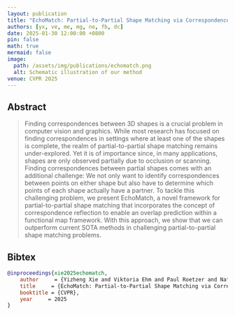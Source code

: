 ```yaml
---
layout: publication
title: "EchoMatch: Partial-to-Partial Shape Matching via Correspondence Reflection"
authors: [yx, ve, me, mg, ne, fb, dc]
date: 2025-01-30 12:00:00 +0800
pin: false
math: true
mermaid: false
image:
  path: /assets/img/publications/echomatch.png
  alt: Schematic illustration of our method
venue: CVPR 2025
---
```


## Abstract

> Finding correspondences between 3D shapes is a crucial problem in computer vision and graphics. While most research has focused on finding correspondences in settings where at least one of the shapes is complete, the realm of partial-to-partial shape matching remains under-explored. Yet it is of importance since, in many applications, shapes are only observed partially due to occlusion or scanning. Finding correspondences between partial shapes comes with an additional challenge: We not only want to identify correspondences between points on either shape but also have to determine which points of each shape actually have a partner. To tackle this challenging problem, we present EchoMatch, a novel framework for partial-to-partial shape matching that incorporates the concept of correspondence reflection to enable an overlap prediction within a functional map framework. With this approach, we show that we can outperform current SOTA methods in challenging partial-to-partial shape matching problems.


## Bibtex
```bibtex
@inproceedings{xie2025echomatch,
    author     = {Yizheng Xie and Viktoria Ehm and Paul Roetzer and Nafie El Amrani and Maolin Gaoa and Florian Bernard and Daniel Cremers},
    title     = {EchoMatch: Partial-to-Partial Shape Matching via Correspondence Reflection},
    booktitle = {CVPR},
    year     = 2025
}
```

